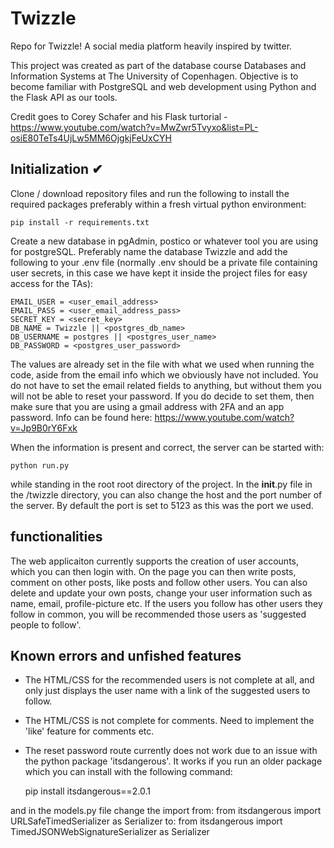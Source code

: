 # Twizzle
Repo for Twizzle! A social media platform heavily inspired by twitter. 

This project was created as part of the database course Databases and Information Systems at The University of Copenhagen. Objective is to become familiar with PostgreSQL and web development using Python and the Flask API as our tools. 

Credit goes to Corey Schafer and his Flask turtorial - https://www.youtube.com/watch?v=MwZwr5Tvyxo&list=PL-osiE80TeTs4UjLw5MM6OjgkjFeUxCYH


## Initialization ✔

Clone / download repository files and run the following to install the required packages preferably within a fresh virtual python environment:

    pip install -r requirements.txt

Create a new database in pgAdmin, postico or whatever tool you are using for postgreSQL. Preferably name the database Twizzle and add the following to your .env file (normally .env should be a private file containing user secrets, in this case we have kept it inside the project files for easy
access for the TAs):

    EMAIL_USER = <user_email_address>
    EMAIL_PASS = <user_email_address_pass>
    SECRET_KEY = <secret_key>
    DB_NAME = Twizzle || <postgres_db_name>
    DB_USERNAME = postgres || <postgres_user_name>
    DB_PASSWORD = <postgres_user_password>

The values are already set in the file with what we used when running the code, aside from the email info which we obviously have not included. You do not have to set the email related fields to anything, but without them you will not be able to reset your password. If you do decide to set them, then make sure that you are using a gmail address with 2FA and an app password. Info can be found here: https://www.youtube.com/watch?v=Jp9B0rY6Fxk

When the information is present and correct, the server can be started with:

    python run.py 

while standing in the root root directory of the project. In the __init__.py file in the /twizzle directory, you can also change the host and the port number of the server. By default the port is set to 5123 as this was the port we used.

## functionalities

The web applicaiton currently supports the creation of user accounts, which you can then login with. On the page you can then write posts, comment on other posts, like posts and follow other users. You can also delete and update your own posts, change your user information such as name, email, profile-picture etc. If the users you follow has other users they follow in common, you will be recommended those users as 'suggested people to follow'.


## Known errors and unfished features

- The HTML/CSS for the recommended users is not complete at all, and only just displays the user name with a link of the suggested users to follow.
- The HTML/CSS is not complete for comments. Need to implement the 'like' feature for comments etc.
- The reset password route currently does not work due to an issue with the python package 'itsdangerous'. It works if you run an older package which you can install with the following command:

    pip install itsdangerous==2.0.1

and in the models.py file change the import from:
from itsdangerous import URLSafeTimedSerializer as Serializer
to:
from itsdangerous import TimedJSONWebSignatureSerializer as Serializer



